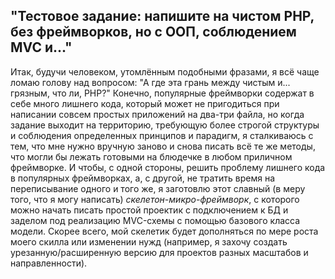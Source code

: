 ## "Тестовое задание: напишите на чистом PHP, без фреймворков, но с ООП, соблюдением MVC и..."

Итак, будучи человеком, утомлённым подобными фразами, я всё чаще ломаю голову над вопросом: "А где эта грань между чистым и... грязным, что ли, PHP?" Конечно, популярные фреймворки содержат в себе много лишнего кода, который может не пригодиться при написании совсем простых приложений на два-три файла, но когда задание выходит на территорию, требующую более строгой структуры и соблюдения определенных принципов и парадигм, я сталкиваюсь с тем, что мне нужно вручную заново и снова писать всё те же методы, что могли бы лежать готовыми на блюдечке в любом приличном фреймворке. И чтобы, с одной стороны, решить проблему лишнего кода в популярных фреймворках, а, с другой, не тратить время на переписывание одного и того же, я заготовлю этот славный (в меру того, что я могу написать) *скелетон-микро-фреймворк*, с которого можно начать писать простой проектик с подключением к БД и заделом под реализацию MVC-схемы с помощью базового класса модели. Скорее всего, мой скелетик будет дополняться по мере роста моего скилла или изменении нужд (например, я захочу создать урезанную/расширенную версию для проектов разных масштабов и направленности).